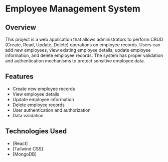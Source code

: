 # Employee Management System

## Overview
This project is a web application that allows administrators to perform CRUD (Create, Read, Update, Delete) operations on employee records. Users can add new employees, view existing employee details, update employee information, and delete employee records. The system has proper validation and authentication mechanisms to protect sensitive employee data.

## Features
- Create new employee records
- View employee details
- Update employee information
- Delete employee records
- User authentication and authorization
- Data validation

## Technologies Used
- [React]
- [Tailwind CSS]
- [MongoDB]